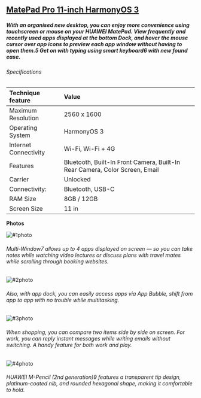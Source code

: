 ## [MatePad Pro 11-inch HarmonyOS 3](https://www.ebay.com/itm/295136854247?var=593368862003&norover=1&mkevt=1&mkrid=21572-161791-658771-9&mkcid=2&itemid=593368862003_295136854247&targetid=294505072980&device=c&mktype=pla&googleloc=1001493&poi=&campaignid=18201639101&mkgroupid=139292973974&rlsatarget=pla-294505072980&abcId=&merchantid=119648210&gclid=Cj0KCQiAvqGcBhCJARIsAFQ5ke6UaBcHr7GZDIeRTL2r53yD7XOgJ1QspmnQmesdJwDAxAzkNaI4P14aAg7WEALw_wcB)


##### With an organised new desktop, you can enjoy more convenience using touchscreen or mouse on your HUAWEI MatePad. View frequently and recently used apps displayed at the bottom Dock, and hover the mouse cursor over app icons to preview each app window without having to open them.5 Get on with typing using smart keyboard6 with new found ease.


###### Specifications


|Technique feature|Value| 
|:----|:---------|
|Maximum Resolution| 2560 x 1600|
|Operating System| HarmonyOS 3|
|Internet Connectivity| Wi-Fi, Wi-Fi + 4G|
|Features| Bluetooth, Built-In Front Camera, Built-In Rear Camera, Color Screen, Email|
|Carrier| Unlocked|
|Connectivity:| Bluetooth, USB-C|
|RAM Size| 8GB / 12GB|
|Screen Size| 11 in|



__Photos__

![#1photo](https://i.ebayimg.com/images/g/gwgAAOSwPUxi7OOx/s-l1600.jpg)
###### Multi-Window7 allows up to 4 apps displayed on screen — so you can take notes while watching video lectures or discuss plans with travel mates while scrolling through booking websites.
![#2photo](https://i.ebayimg.com/images/g/Bw0AAOSw33Vi7ONb/s-l1600.jpg)
###### Also, with app dock, you can easily access apps via App Bubble, shift from app to app with no trouble while multitasking.
![#3photo](https://i.ebayimg.com/images/g/ClsAAOSwHJdi7OOa/s-l1600.jpg)
###### When shopping, you can compare two items side by side on screen. For work, you can reply instant messages while writing emails without switching. A handy feature for both work and play.
![#4photo](https://i.ebayimg.com/images/g/T6sAAOSwKpVi7OOv/s-l1600.jpg)
###### HUAWEI M-Pencil (2nd generation)9 features a transparent tip design, platinum-coated nib, and rounded hexagonal shape, making it comfortable to hold.
